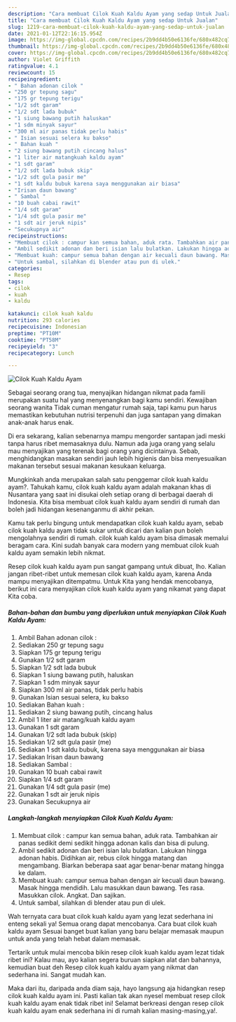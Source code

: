 ```yaml
---
description: "Cara membuat Cilok Kuah Kaldu Ayam yang sedap Untuk Jualan"
title: "Cara membuat Cilok Kuah Kaldu Ayam yang sedap Untuk Jualan"
slug: 1219-cara-membuat-cilok-kuah-kaldu-ayam-yang-sedap-untuk-jualan
date: 2021-01-12T22:16:15.954Z
image: https://img-global.cpcdn.com/recipes/2b9dd4b50e6136fe/680x482cq70/cilok-kuah-kaldu-ayam-foto-resep-utama.jpg
thumbnail: https://img-global.cpcdn.com/recipes/2b9dd4b50e6136fe/680x482cq70/cilok-kuah-kaldu-ayam-foto-resep-utama.jpg
cover: https://img-global.cpcdn.com/recipes/2b9dd4b50e6136fe/680x482cq70/cilok-kuah-kaldu-ayam-foto-resep-utama.jpg
author: Violet Griffith
ratingvalue: 4.1
reviewcount: 15
recipeingredient:
- " Bahan adonan cilok "
- "250 gr tepung sagu"
- "175 gr tepung terigu"
- "1/2 sdt garam"
- "1/2 sdt lada bubuk"
- "1 siung bawang putih haluskan"
- "1 sdm minyak sayur"
- "300 ml air panas tidak perlu habis"
- " Isian sesuai selera ku bakso"
- " Bahan kuah "
- "2 siung bawang putih cincang halus"
- "1 liter air matangkuah kaldu ayam"
- "1 sdt garam"
- "1/2 sdt lada bubuk skip"
- "1/2 sdt gula pasir me"
- "1 sdt kaldu bubuk karena saya menggunakan air biasa"
- "Irisan daun bawang"
- " Sambal "
- "10 buah cabai rawit"
- "1/4 sdt garam"
- "1/4 sdt gula pasir me"
- "1 sdt air jeruk nipis"
- "Secukupnya air"
recipeinstructions:
- "Membuat cilok : campur kan semua bahan, aduk rata. Tambahkan air panas sedikit demi sedikit hingga adonan kalis dan bisa di pulung."
- "Ambil sedikit adonan dan beri isian lalu bulatkan. Lakukan hingga adonan habis. Didihkan air, rebus cilok hingga matang dan mengambang. Biarkan beberapa saat agar benar-benar matang hingga ke dalam."
- "Membuat kuah: campur semua bahan dengan air kecuali daun bawang. Masak hingga mendidih. Lalu masukkan daun bawang. Tes rasa. Masukkan cilok. Angkat. Dan sajikan."
- "Untuk sambal, silahkan di blender atau pun di ulek."
categories:
- Resep
tags:
- cilok
- kuah
- kaldu

katakunci: cilok kuah kaldu 
nutrition: 293 calories
recipecuisine: Indonesian
preptime: "PT10M"
cooktime: "PT58M"
recipeyield: "3"
recipecategory: Lunch

---
```



![Cilok Kuah Kaldu Ayam](https://img-global.cpcdn.com/recipes/2b9dd4b50e6136fe/680x482cq70/cilok-kuah-kaldu-ayam-foto-resep-utama.jpg)

Sebagai seorang orang tua, menyajikan hidangan nikmat pada famili merupakan suatu hal yang menyenangkan bagi kamu sendiri. Kewajiban seorang  wanita Tidak cuman mengatur rumah saja, tapi kamu pun harus memastikan kebutuhan nutrisi terpenuhi dan juga santapan yang dimakan anak-anak harus enak.

Di era  sekarang, kalian sebenarnya mampu mengorder santapan jadi meski tanpa harus ribet memasaknya dulu. Namun ada juga orang yang selalu mau menyajikan yang terenak bagi orang yang dicintainya. Sebab, menghidangkan masakan sendiri jauh lebih higienis dan bisa menyesuaikan makanan tersebut sesuai makanan kesukaan keluarga. 



Mungkinkah anda merupakan salah satu penggemar cilok kuah kaldu ayam?. Tahukah kamu, cilok kuah kaldu ayam adalah makanan khas di Nusantara yang saat ini disukai oleh setiap orang di berbagai daerah di Indonesia. Kita bisa membuat cilok kuah kaldu ayam sendiri di rumah dan boleh jadi hidangan kesenanganmu di akhir pekan.

Kamu tak perlu bingung untuk mendapatkan cilok kuah kaldu ayam, sebab cilok kuah kaldu ayam tidak sukar untuk dicari dan kalian pun boleh mengolahnya sendiri di rumah. cilok kuah kaldu ayam bisa dimasak memalui beragam cara. Kini sudah banyak cara modern yang membuat cilok kuah kaldu ayam semakin lebih nikmat.

Resep cilok kuah kaldu ayam pun sangat gampang untuk dibuat, lho. Kalian jangan ribet-ribet untuk memesan cilok kuah kaldu ayam, karena Anda mampu menyajikan ditempatmu. Untuk Kita yang hendak mencobanya, berikut ini cara menyajikan cilok kuah kaldu ayam yang nikamat yang dapat Kita coba.

<!--inarticleads1-->

##### Bahan-bahan dan bumbu yang diperlukan untuk menyiapkan Cilok Kuah Kaldu Ayam:

1. Ambil  Bahan adonan cilok :
1. Sediakan 250 gr tepung sagu
1. Siapkan 175 gr tepung terigu
1. Gunakan 1/2 sdt garam
1. Siapkan 1/2 sdt lada bubuk
1. Siapkan 1 siung bawang putih, haluskan
1. Siapkan 1 sdm minyak sayur
1. Siapkan 300 ml air panas, tidak perlu habis
1. Gunakan  Isian sesuai selera, ku bakso
1. Sediakan  Bahan kuah :
1. Sediakan 2 siung bawang putih, cincang halus
1. Ambil 1 liter air matang/kuah kaldu ayam
1. Gunakan 1 sdt garam
1. Gunakan 1/2 sdt lada bubuk (skip)
1. Sediakan 1/2 sdt gula pasir (me)
1. Sediakan 1 sdt kaldu bubuk, karena saya menggunakan air biasa
1. Sediakan Irisan daun bawang
1. Sediakan  Sambal :
1. Gunakan 10 buah cabai rawit
1. Siapkan 1/4 sdt garam
1. Gunakan 1/4 sdt gula pasir (me)
1. Gunakan 1 sdt air jeruk nipis
1. Gunakan Secukupnya air




<!--inarticleads2-->

##### Langkah-langkah menyiapkan Cilok Kuah Kaldu Ayam:

1. Membuat cilok : campur kan semua bahan, aduk rata. Tambahkan air panas sedikit demi sedikit hingga adonan kalis dan bisa di pulung.
1. Ambil sedikit adonan dan beri isian lalu bulatkan. Lakukan hingga adonan habis. Didihkan air, rebus cilok hingga matang dan mengambang. Biarkan beberapa saat agar benar-benar matang hingga ke dalam.
1. Membuat kuah: campur semua bahan dengan air kecuali daun bawang. Masak hingga mendidih. Lalu masukkan daun bawang. Tes rasa. Masukkan cilok. Angkat. Dan sajikan.
1. Untuk sambal, silahkan di blender atau pun di ulek.




Wah ternyata cara buat cilok kuah kaldu ayam yang lezat sederhana ini enteng sekali ya! Semua orang dapat mencobanya. Cara buat cilok kuah kaldu ayam Sesuai banget buat kalian yang baru belajar memasak maupun untuk anda yang telah hebat dalam memasak.

Tertarik untuk mulai mencoba bikin resep cilok kuah kaldu ayam lezat tidak ribet ini? Kalau mau, ayo kalian segera buruan siapkan alat dan bahannya, kemudian buat deh Resep cilok kuah kaldu ayam yang nikmat dan sederhana ini. Sangat mudah kan. 

Maka dari itu, daripada anda diam saja, hayo langsung aja hidangkan resep cilok kuah kaldu ayam ini. Pasti kalian tak akan nyesel membuat resep cilok kuah kaldu ayam enak tidak ribet ini! Selamat berkreasi dengan resep cilok kuah kaldu ayam enak sederhana ini di rumah kalian masing-masing,ya!.

